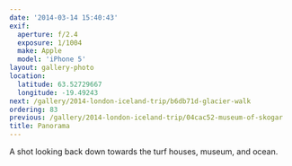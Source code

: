 ```yaml
---
date: '2014-03-14 15:40:43'
exif:
  aperture: f/2.4
  exposure: 1/1004
  make: Apple
  model: 'iPhone 5'
layout: gallery-photo
location:
  latitude: 63.52729667
  longitude: -19.49243
next: /gallery/2014-london-iceland-trip/b6db71d-glacier-walk
ordering: 83
previous: /gallery/2014-london-iceland-trip/04cac52-museum-of-skogar
title: Panorama
---
```


A shot looking back down towards the turf houses, museum, and ocean.
